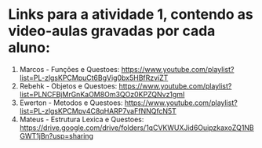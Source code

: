 # Links para a atividade 1, contendo as video-aulas gravadas por cada aluno:
1. Marcos - Funções e Questoes: https://www.youtube.com/playlist?list=PL-zlgsKPCMpuCt6BgVig0bx5HBfRzviZT
2. Rebehk - Objetos e Questoes: https://www.youtube.com/playlist?list=PLNCFBjMrGnKaOM8Om3QOz0KPZQNvz1gmI
3. Ewerton - Metodos e Questoes: https://www.youtube.com/playlist?list=PL-zlgsKPCMpv4C8qHARP7vaFfNNQfcN5T
4. Mateus - Estrutura Lexica e Questoes: https://drive.google.com/drive/folders/1qCVKWUXJid6OuipzkaxoZQ1NBGWT1jBn?usp=sharing
